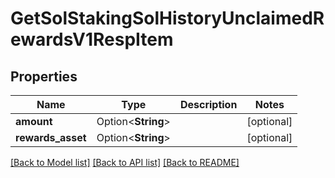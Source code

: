 # GetSolStakingSolHistoryUnclaimedRewardsV1RespItem

## Properties

Name | Type | Description | Notes
------------ | ------------- | ------------- | -------------
**amount** | Option<**String**> |  | [optional]
**rewards_asset** | Option<**String**> |  | [optional]

[[Back to Model list]](../README.md#documentation-for-models) [[Back to API list]](../README.md#documentation-for-api-endpoints) [[Back to README]](../README.md)


